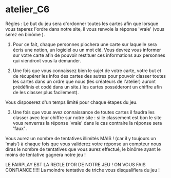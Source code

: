 # atelier_C6

Règles : Le but du jeu sera d'ordonner toutes les cartes afin que lorsque vous taperez l'ordre dans notre site, il vous renvoie la réponse 'vraie' (vous serez en binôme ).

 1. Pour ce fait, chaque personnes piochera une carte sur laquelle sera écris une notion, un logiciel ou un mot clé. Vous devrez vous informer sur votre carte afin de pouvoir restituer ces informations aux personnes qui viendront vous la demander.

2. Une fois que vous connaissez bien le sujet de votre carte, votre but et de récupérer les infos des cartes des autres pour pouvoir classer toutes les cartes dans un ordre que nous (les créateurs de l'atelier) auront prédéfinis et codé dans un site.( les cartes posséderont un chiffre afin de les classer plus facilement).

Vous disposerez d'un temps limité pour chaque étapes du jeu.

3. Une fois que vous avez connaissance de toutes cartes il faudra les classer avec leur chiffre sur notre site : si le classement est bon le site vous renverras la réponse  'vraie'  dans le cas contraire la réponse sera 'faux' .

Vous aurez un nombre de tentatives illimités MAIS ! (car il y toujours un 'mais') à chaque fois que vous validerez votre réponse un compteur nous diras le nombre de tentatives que vous aurez effectué, le binôme ayant le moins de tentative gagnera notre jeu ! 

LE FAIRPLAY EST LA REGLE D'OR DE NOTRE JEU ! ON VOUS FAIS CONFIANCE !!!!! La moindre tentative de triche vous disqualifiera du jeu !
